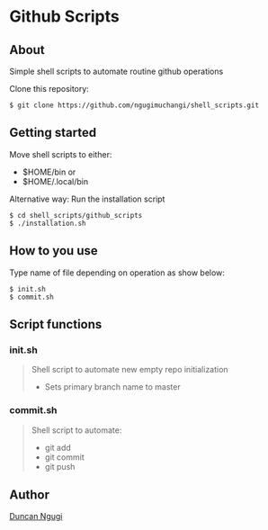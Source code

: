 # Github Scripts
## About
Simple shell scripts to automate routine github operations

Clone this repository:

	$ git clone https://github.com/ngugimuchangi/shell_scripts.git

## Getting started
Move shell scripts to either:
* $HOME/bin or
* $HOME/.local/bin

Alternative way: Run the installation script

	$ cd shell_scripts/github_scripts
	$ ./installation.sh

## How to you use
Type name of file depending on operation as show below:

	$ init.sh
	$ commit.sh

## Script functions
### init.sh
> Shell script to automate new empty repo initialization
> * Sets primary branch name to master

### commit.sh
> Shell script to automate:
> * git add
> * git commit
> * git push

## Author
[Duncan Ngugi](https://github.com/ngugimuchangi)
